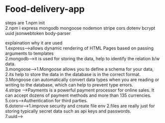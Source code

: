 # Food-delivery-app

steps are
1.npm init <br>
2.npm i express mongodb mongoose nodemon stripe cors dotenv bcrypt uuid jsonwebtoken body-parser <br>

explaination why it are used <br>
1.express-->allows dynamic rendering of HTML Pages based on passing arguments to templates <br>
2.mongodb-->it is used for storing the data, help to identify the relation b/w data.<br>
3.mongoose-->1.Mongoose allows you to define a schema for your data, 2.its help to store the data in the database is in the correct format. 3.Mongoose can automatically convert data types when you are reading or writing to the database, which can help to prevent type errors.<br>
4.stripe -->Payments is a powerful payment processor for online sales. It can accept dozens of payment methods and more than 135 currencies.<br>
5.cors-->Authentication for third parties.<br>
6.dotenv-->1.improve security and create file env 2.files are really just for storing typically secret data such as api keys and passwords.<br>
7.uuid-->
